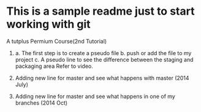 # This is a sample readme just to start working with git

A tutplus Permium Course(2nd Tutorial)

1.
    a. The first step is to create a pseudo file
    b. push or add the file to my project
    c. A pseudo line to see the difference between the staging and packaging area
       Refer to video.

2. Adding new line for master and see what happens with master (2014 July)

3. Adding new line for master and see what happens in one of my branches (2014 Oct)
